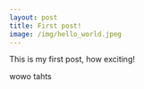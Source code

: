 ```yaml
---
layout: post
title: First post!
image: /img/hello_world.jpeg
---
```


This is my first post, how exciting!


wowo tahts 
